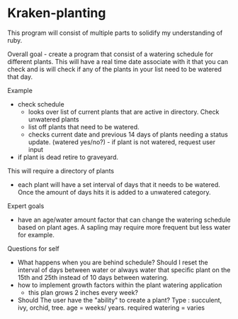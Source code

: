 # Kraken-planting




This program will consist of multiple parts to solidify my understanding of ruby.

Overall goal - create a program that consist of a watering schedule for different plants. This will have a real time date associate with it that you can check and is will check if any of the plants in your list need to be watered that day. 

Example 
  - check schedule 
     - looks over list of current plants that are active in directory.
      Check unwatered plants  
      - list off plants that need to be watered. 
       - checks current date and previous  14 days of plants needing a status update. (watered yes/no?)
        - if plant is not watered, request user input
- if plant is dead retire to graveyard. 

This will require a directory of plants
 - each plant will have a set interval of days that it needs to be watered. Once the amount of days hits it is added to a unwatered category. 


Expert goals 
  - have an age/water amount factor that can change the watering schedule based on plant ages. A sapling may require more frequent but less water for example. 
  
  


Questions for self
 - What happens when you are behind schedule? Should I reset the interval of days between water or always water that specific plant on the 15th and 25th instead of 10 days between watering. 
 - how to implement growth factors within the plant watering application 
     - this plan grows 2 inches every week?
 - Should The user have the  "ability" to create a plant? Type : succulent, ivy, orchid, tree. age = weeks/ years. required watering = varies

